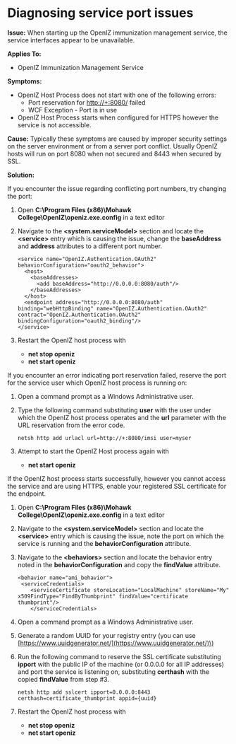 # Diagnosing service port issues

**Issue:** When starting up the OpenIZ immunization management service, the service interfaces appear to be unavailable.

**Applies To:**

* OpenIZ Immunization Management Service

**Symptoms:**

* OpenIZ Host Process does not start with one of the following errors:
  * Port reservation for [http://+:8080/](http://+:8080/) failed
  * WCF Exception - Port is in use
* OpenIZ Host Process starts when configured for HTTPS however the service is not accessible.

**Cause:** Typically these symptoms are caused by improper security settings on the server environment or from a server port conflict. Usually OpenIZ hosts will run on port 8080 when not secured and 8443 when secured by SSL.

**Solution:**

If you encounter the issue regarding conflicting port numbers, try changing the port:

1. Open **C:\Program Files \(x86\)\Mohawk College\OpenIZ\openiz.exe.config** in a text editor
2. Navigate to the **&lt;system.serviceModel&gt;** section and locate the **&lt;service&gt;** entry which is causing the issue, change the **baseAddress** and **address** attributes to a different port number.

   ```text
   <service name="OpenIZ.Authentication.OAuth2" behaviorConfiguration="oauth2_behavior">
     <host>
       <baseAddresses>
         <add baseAddress="http://0.0.0.0:8080/auth"/>
       </baseAddresses>
     </host>
     <endpoint address="http://0.0.0.0:8080/auth" binding="webHttpBinding" name="OpenIZ.Authentication.OAuth2" contract="OpenIZ.Authentication.OAuth2" bindingConfiguration="oauth2_binding"/>
   </service>
   ```

3. Restart the OpenIZ host process with
   * **net stop openiz**
   * **net start openiz**

If you encounter an error indicating port reservation failed, reserve the port for the service user which OpenIZ host process is running on:

1. Open a command prompt as a Windows Administrative user.
2. Type the following command substituting **user** with the user under which the OpenIZ host process operates and the **url** parameter with the URL reservation from the error code.

   ```text
   netsh http add urlacl url=http://+:8080/imsi user=myser
   ```

3. Attempt to start the OpenIZ Host process again with
   * **net start openiz**

If the OpenIZ host process starts successfully, however you cannot access the service and are using HTTPS, enable your registered SSL certificate for the endpoint.

1. Open **C:\Program Files \(x86\)\Mohawk College\OpenIZ\openiz.exe.config** in a text editor
2. Navigate to the **&lt;system.serviceModel&gt;** section and locate the **&lt;service&gt;** entry which is causing the issue, note the port on which the service is running and the **behaviorConfiguration** attribute.
3. Navigate to the **&lt;behaviors&gt;** section and locate the behavior entry noted in the **behaviorConfiguration** and copy the **findValue** attribute.

   ```text
   <behavior name="ami_behavior">
    <serviceCredentials>
       <serviceCertificate storeLocation="LocalMachine" storeName="My" x509FindType="FindByThumbprint" findValue="certificate thumbprint"/>
       </serviceCredentials>
   ```

4. Open a command prompt as a Windows Administrative user.
5. Generate a random UUID for your registry entry \(you can use [https://www.uuidgenerator.net/](https://www.uuidgenerator.net/)\)
6. Run the following command to reserve the SSL certificate substituting **ipport** with the public IP of the machine \(or 0.0.0.0 for all IP addresses\) and port the service is listening on, substituting **certhash** with the copied **findValue** from step \#3.

   ```text
   netsh http add sslcert ipport=0.0.0.0:8443 certhash=certificate_thumbprint appid={uuid}
   ```

7. Restart the OpenIZ host process with
   * **net stop openiz**
   * **net start openiz**

